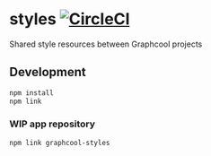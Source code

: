 # styles [![CircleCI](https://circleci.com/gh/graphcool/styles.svg?style=svg)](https://circleci.com/gh/graphcool/styles)
Shared style resources between Graphcool projects

## Development

```sh
npm install
npm link
```

### WIP app repository

```sh
npm link graphcool-styles
```